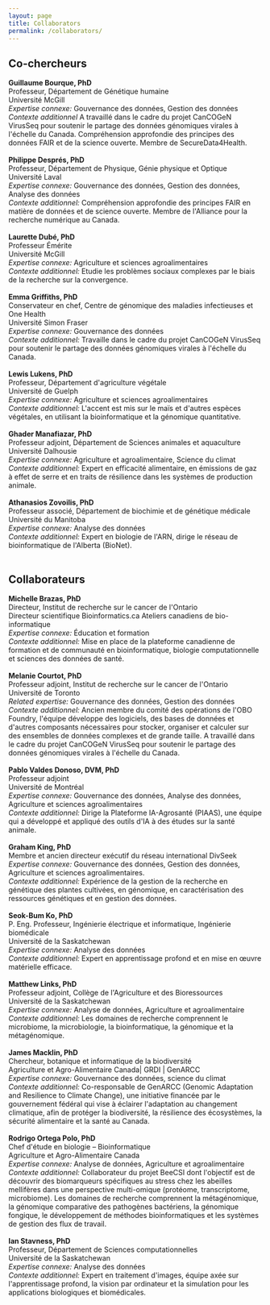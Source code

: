 ```yaml
---
layout: page
title: Collaborators
permalink: /collaborators/
---
```


## Co-chercheurs

**Guillaume Bourque, PhD**<br>
Professeur, Département de Génétique humaine<br>
Université McGill<br>
_Expertise connexe:_ Gouvernance des données, Gestion des données<br>
_Contexte additionnel_ A travaillé dans le cadre du projet CanCOGeN VirusSeq pour soutenir le partage des données génomiques virales à l'échelle du Canada. Compréhension approfondie des principes des données FAIR et de la science ouverte. Membre de SecureData4Health.<br>
<br>
**Philippe Després, PhD**<br>
Professeur, Département de Physique, Génie physique et Optique<br>
Université Laval<br>
_Expertise connexe:_ Gouvernance des données, Gestion des données, Analyse des données<br>
_Contexte additionnel:_ Compréhension approfondie des principes FAIR en matière de données et de science ouverte. Membre de l'Alliance pour la recherche numérique au Canada.<br>
<br>
**Laurette Dubé, PhD**<br>
Professeur Émérite<br>
Université McGill<br>
_Expertise connexe:_ Agriculture et sciences agroalimentaires<br>
_Contexte additionnel:_ Etudie les problèmes sociaux complexes par le biais de la recherche sur la convergence.<br>
<br>
**Emma Griffiths, PhD**<br>
Conservateur en chef, Centre de génomique des maladies infectieuses et One Health<br>
Université Simon Fraser<br>
_Expertise connexe:_ Gouvernance des données<br>
_Contexte additionnel:_ Travaille dans le cadre du projet CanCOGeN VirusSeq pour soutenir le partage des données génomiques virales à l'échelle du Canada.<br>
<br>
**Lewis Lukens, PhD**<br>
Professeur, Département d'agriculture végétale<br>
Université de Guelph<br>
_Expertise connexe:_ Agriculture et sciences agroalimentaires<br>
_Contexte additionnel:_ L'accent est mis sur le maïs et d'autres espèces végétales, en utilisant la bioinformatique et la génomique quantitative.<br>
<br>
**Ghader Manafiazar, PhD**<br>
Professeur adjoint, Département de Sciences animales et aquaculture<br>
Université Dalhousie<br>
_Expertise connexe:_ Agriculture et agroalimentaire, Science du climat<br>
_Contexte additionnel:_ Expert en efficacité alimentaire, en émissions de gaz à effet de serre et en traits de résilience dans les systèmes de production animale.<br>
<br>
**Athanasios Zovoilis, PhD**<br>
Professeur associé, Département de biochimie et de génétique médicale<br>
Université du Manitoba<br>
_Expertise connexe:_ Analyse des données<br>
_Contexte additionnel:_ Expert en biologie de l'ARN, dirige le réseau de bioinformatique de l'Alberta (BioNet).<br>
<br>
## Collaborateurs
**Michelle Brazas, PhD**<br>
Directeur, Institut de recherche sur le cancer de l'Ontario<br>
Directeur scientifique Bioinformatics.ca Ateliers canadiens de bio-informatique<br>
_Expertise connexe:_ Éducation et formation<br>
_Contexte additionnel:_ Mise en place de la plateforme canadienne de formation et de communauté en bioinformatique, biologie computationnelle et sciences des données de santé.<br>
<br>
**Melanie Courtot, PhD**<br>
Professeur adjoint, Institut de recherche sur le cancer de l'Ontario<br>
Université de Toronto<br>
_Related expertise:_ Gouvernance des données, Gestion des données<br>
_Contexte additionnel:_ Ancien membre du comité des opérations de l'OBO Foundry, l'équipe développe des logiciels, des bases de données et d'autres composants nécessaires pour stocker, organiser et calculer sur des ensembles de données complexes et de grande taille. A travaillé dans le cadre du projet CanCOGeN VirusSeq pour soutenir le partage des données génomiques virales à l'échelle du Canada.<br>
<br>
**Pablo Valdes Donoso, DVM, PhD**<br>
Professeur adjoint<br>
Université de Montréal<br>
_Expertise connexe:_ Gouvernance des données, Analyse des données, Agriculture et sciences agroalimentaires<br>
_Contexte additionnel:_ Dirige la Plateforme IA-Agrosanté (PIAAS), une équipe qui a développé et appliqué des outils d'IA à des études sur la santé animale.<br>
<br>
**Graham King, PhD**<br>
Membre et ancien directeur exécutif du réseau international DivSeek<br>
_Expertise connexe:_ Gouvernance des données, Gestion des données, Agriculture et sciences agroalimentaires.<br>
_Contexte additionnel:_ Expérience de la gestion de la recherche en génétique des plantes cultivées, en génomique, en caractérisation des ressources génétiques et en gestion des données.<br>
<br>
**Seok-Bum Ko, PhD**<br>
P. Eng. Professeur, Ingénierie électrique et informatique, Ingénierie biomédicale<br>
Université de la Saskatchewan<br>
_Expertise connexe:_ Analyse des données<br>
_Contexte additionnel:_ Expert en apprentissage profond et en mise en œuvre matérielle efficace.<br>
<br>
**Matthew Links, PhD**<br>
Professeur adjoint, Collège de l'Agriculture et des Bioressources<br>
Université de la Saskatchewan<br>
_Expertise connexe:_ Analyse de données, Agriculture et agroalimentaire<br>
_Contexte additionnel:_ Les domaines de recherche comprennent le microbiome, la microbiologie, la bioinformatique, la génomique et la métagénomique.<br>
<br>
**James Macklin, PhD**<br>
Chercheur, botanique et informatique de la biodiversité<br>
Agriculture et Agro-Alimentaire Canada| GRDI | GenARCC<br>
_Expertise connexe:_ Gouvernance des données, science du climat<br>
_Contexte additionnel:_ Co-responsable de GenARCC (Genomic Adaptation and Resilience to Climate Change), une initiative financée par le gouvernement fédéral qui vise à éclairer l'adaptation au changement climatique, afin de protéger la biodiversité, la résilience des écosystèmes, la sécurité alimentaire et la santé au Canada.<br>
<br>
**Rodrigo Ortega Polo, PhD**<br>
Chef d'étude en biologie – Bioinformatique<br>
Agriculture et Agro-Alimentaire Canada<br>
_Expertise connexe:_ Analyse de données, Agriculture et agroalimentaire<br>
_Contexte additionnel:_ Collaborateur du projet BeeCSI dont l'objectif est de découvrir des biomarqueurs spécifiques au stress chez les abeilles mellifères dans une perspective multi-omique (protéome, transcriptome, microbiome). Les domaines de recherche comprennent la métagénomique, la génomique comparative des pathogènes bactériens, la génomique fongique, le développement de méthodes bioinformatiques et les systèmes de gestion des flux de travail.<br>
<br>
**Ian Stavness, PhD**<br>
Professeur, Département de Sciences computationnelles<br>
Université de la Saskatchewan<br>
_Expertise connexe:_ Analyse des données<br>
_Contexte additionnel:_ Expert en traitement d'images, équipe axée sur l'apprentissage profond, la vision par ordinateur et la simulation pour les applications biologiques et biomédicales.<br> 

